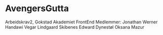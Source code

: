 # AvengersGutta
Arbeidskrav2, Gokstad Akademiet FrontEnd
Medlemmer: 
Jonathan Werner Handawi
Vegar Lindgaard Skibenes
Edward Dynestøl
Oksana Mazur
